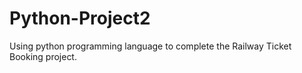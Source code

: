 # Python-Project2
Using python programming language to complete the Railway Ticket Booking project.
